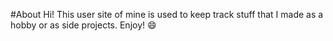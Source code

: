 #About
Hi! This user site of mine is used to keep track stuff that I made as a hobby or as side projects. Enjoy! :smile:
